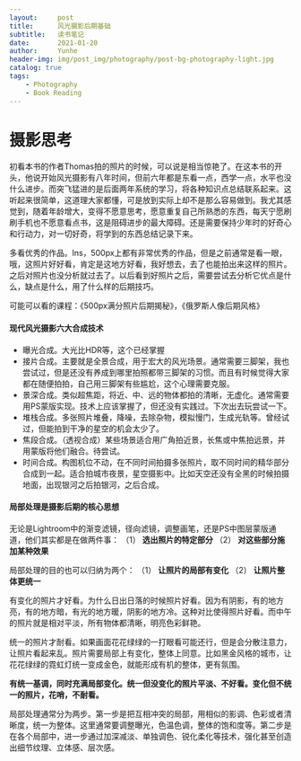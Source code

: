 ```yaml
---
layout:     post
title:      风光摄影后期基础
subtitle:   读书笔记
date:       2021-01-20
author:     Yunhe
header-img: img/post_img/photography/post-bg-photography-light.jpg
catalog: true
tags:
    - Photography
    - Book Reading
---
```


# 摄影思考

初看本书的作者Thomas拍的照片的时候，可以说是相当惊艳了。在这本书的开头，他说开始风光摄影有八年时间，但前六年都是东看一点，西学一点，水平也没什么进步。而突飞猛进的是后面两年系统的学习，将各种知识点总结联系起来。这听起来很简单，这道理大家都懂，可是放到实际上却不是那么容易做到。我尤其感觉到，随着年龄增大，变得不愿意思考，愿意重复自己所熟悉的东西，每天宁愿刷刷手机也不愿意看点书，这是阻碍进步的最大障碍。还是需要保持少年时的好奇心和行动力，对一切好奇，将学到的东西总结记录下来。

多看优秀的作品。Ins，500px上都有非常优秀的作品，但是之前通常是看一眼，哦，这照片好好看，肯定是这地方好看，我好想去，去了也能拍出来这样的照片。之后对照片也没分析就过去了。以后看到好照片之后，需要尝试去分析它优点是什么，缺点是什么，用了什么样的后期技巧。

可能可以看的课程：《500px满分照片后期揭秘》，《俄罗斯人像后期风格》

#### 现代风光摄影六大合成技术

- 曝光合成。大光比HDR等，这个已经掌握
- 接片合成。主要就是全景合成，用于宏大的风光场景。通常需要三脚架，我也尝试过，但是还没有养成到哪里拍照都带三脚架的习惯。而且有时候觉得大家都在随便拍拍，自己用三脚架有些尴尬，这个心理需要克服。
- 景深合成。类似超焦距，将近、中、远的物体都拍的清晰，无虚化。通常需要用PS蒙版实现。技术上应该掌握了，但还没有实践过。下次出去玩尝试一下。
- 堆栈合成。多张照片堆叠，降噪，去除杂物，模拟慢门，生成光轨等。曾经试过，但能拍到干净的星空的机会太少了。
- 焦段合成。（透视合成）某些场景适合用广角拍近景，长焦或中焦拍远景，并用蒙版将他们融合。待尝试。
- 时间合成。构图机位不动，在不同时间拍摄多张照片，取不同时间的精华部分合成到一起。适合拍城市夜景，星空摄影中。比如天空还没有全黑的时候拍摄地面，出现银河之后拍银河，之后合成。

#### 局部处理是摄影后期的核心思想

无论是Lightroom中的渐变滤镜，径向滤镜，调整画笔，还是PS中图层蒙版通道，他们其实都是在做两件事：
（1） **选出照片的特定部分**
（2） **对这些部分施加某种效果**

局部处理的目的也可以归纳为两个：
（1） **让照片的局部有变化**
（2） **让照片整体更统一**

有变化的照片才好看。为什么日出日落的时候照片好看。因为有阴影，有的地方亮，有的地方暗，有光的地方暖，阴影的地方冷。这种对比使得照片好看。而中午的照片就是相对平淡，所有物体都清晰，明亮色彩鲜艳。

统一的照片才耐看。如果画面花花绿绿的一打眼看可能还行，但是会分散注意力，让照片看起来乱。照片需要局部上有变化，整体上同意。比如黑金风格的城市，让花花绿绿的霓虹灯统一变成金色，就能形成有机的整体，更有氛围。

**有统一基调，同时充满局部变化。统一但没变化的照片平淡、不好看。变化但不统一的照片，花哨，不耐看。**

局部处理通常分为两步。第一步是把互相冲突的局部，用相似的影调、色彩或者清晰度，统一为整体。这里通常要调整曝光，色温色调，整体的饱和度等。第二步是在各个局部中，进一步通过加深减淡、单独调色、锐化柔化等技术，强化甚至创造出细节纹理、立体感、层次感。





